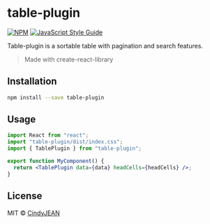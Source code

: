 # table-plugin

[![NPM](https://img.shields.io/npm/v/table-plugin.svg)](https://www.npmjs.com/package/table-plugin) [![JavaScript Style Guide](https://img.shields.io/badge/code_style-standard-brightgreen.svg)](https://standardjs.com)

Table-plugin is a sortable table with pagination and search features.

> Made with create-react-library

## Installation

```bash
npm install --save table-plugin
```

## Usage

```jsx
import React from "react";
import "table-plugin/dist/index.css";
import { TablePlugin } from "table-plugin";

export function MyComponent() {
  return <TablePlugin data={data} headCells={headCells} />;
}
```

## License

MIT © [CindyJEAN](https://github.com/CindyJEAN)
